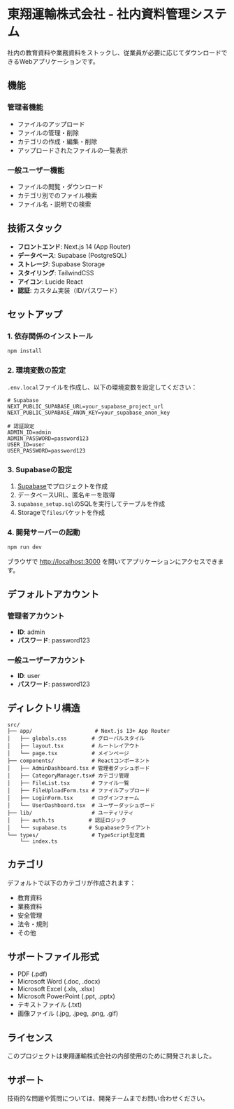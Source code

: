 # 東翔運輸株式会社 - 社内資料管理システム

社内の教育資料や業務資料をストックし、従業員が必要に応じてダウンロードできるWebアプリケーションです。

## 機能

### 管理者機能
- ファイルのアップロード
- ファイルの管理・削除
- カテゴリの作成・編集・削除
- アップロードされたファイルの一覧表示

### 一般ユーザー機能
- ファイルの閲覧・ダウンロード
- カテゴリ別でのファイル検索
- ファイル名・説明での検索

## 技術スタック

- **フロントエンド**: Next.js 14 (App Router)
- **データベース**: Supabase (PostgreSQL)
- **ストレージ**: Supabase Storage
- **スタイリング**: TailwindCSS
- **アイコン**: Lucide React
- **認証**: カスタム実装（ID/パスワード）

## セットアップ

### 1. 依存関係のインストール

```bash
npm install
```

### 2. 環境変数の設定

`.env.local`ファイルを作成し、以下の環境変数を設定してください：

```env
# Supabase
NEXT_PUBLIC_SUPABASE_URL=your_supabase_project_url
NEXT_PUBLIC_SUPABASE_ANON_KEY=your_supabase_anon_key

# 認証設定
ADMIN_ID=admin
ADMIN_PASSWORD=password123
USER_ID=user  
USER_PASSWORD=password123
```

### 3. Supabaseの設定

1. [Supabase](https://supabase.com)でプロジェクトを作成
2. データベースURL、匿名キーを取得
3. `supabase_setup.sql`のSQLを実行してテーブルを作成
4. Storageで`files`バケットを作成

### 4. 開発サーバーの起動

```bash
npm run dev
```

ブラウザで [http://localhost:3000](http://localhost:3000) を開いてアプリケーションにアクセスできます。

## デフォルトアカウント

### 管理者アカウント
- **ID**: admin
- **パスワード**: password123

### 一般ユーザーアカウント  
- **ID**: user
- **パスワード**: password123

## ディレクトリ構造

```
src/
├── app/                    # Next.js 13+ App Router
│   ├── globals.css        # グローバルスタイル
│   ├── layout.tsx         # ルートレイアウト
│   └── page.tsx           # メインページ
├── components/            # Reactコンポーネント
│   ├── AdminDashboard.tsx # 管理者ダッシュボード
│   ├── CategoryManager.tsx# カテゴリ管理
│   ├── FileList.tsx       # ファイル一覧
│   ├── FileUploadForm.tsx # ファイルアップロード
│   ├── LoginForm.tsx      # ログインフォーム
│   └── UserDashboard.tsx  # ユーザーダッシュボード
├── lib/                   # ユーティリティ
│   ├── auth.ts           # 認証ロジック
│   └── supabase.ts       # Supabaseクライアント
└── types/                 # TypeScript型定義
    └── index.ts
```

## カテゴリ

デフォルトで以下のカテゴリが作成されます：

- 教育資料
- 業務資料  
- 安全管理
- 法令・規則
- その他

## サポートファイル形式

- PDF (.pdf)
- Microsoft Word (.doc, .docx)
- Microsoft Excel (.xls, .xlsx)
- Microsoft PowerPoint (.ppt, .pptx)
- テキストファイル (.txt)
- 画像ファイル (.jpg, .jpeg, .png, .gif)

## ライセンス

このプロジェクトは東翔運輸株式会社の内部使用のために開発されました。

## サポート

技術的な問題や質問については、開発チームまでお問い合わせください。 